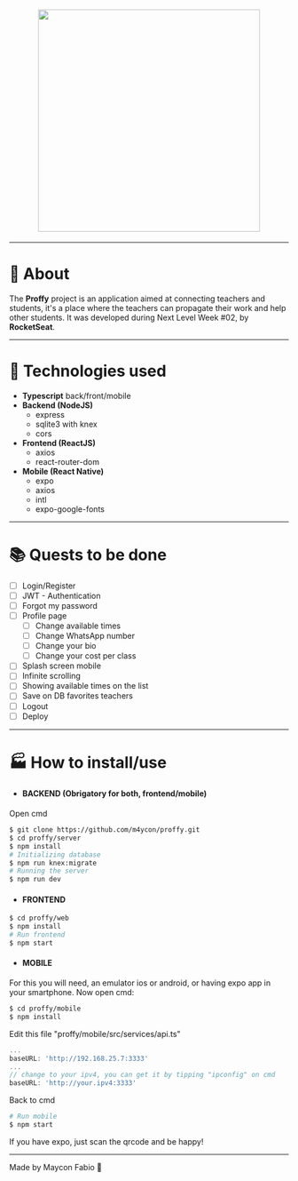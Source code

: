 <h1 align="center">
  <img height="400px" src="https://github.com/m4ycon/proffy/blob/master/proffy-image.png" />
</h1>

---

# 📄 About

The **Proffy** project is an application aimed at connecting teachers and students, it's a place where the teachers can propagate their work and help other students.
It was developed during Next Level Week #02, by **RocketSeat**.

---

# 🧰 Technologies used
- **Typescript** back/front/mobile
- **Backend (NodeJS)**
  - express
  - sqlite3 with knex
  - cors
- **Frontend (ReactJS)**
  - axios
  - react-router-dom
- **Mobile (React Native)**
  - expo
  - axios
  - intl
  - expo-google-fonts

---

# 📚 Quests to be done
  - [ ] Login/Register
  - [ ] JWT - Authentication
  - [ ] Forgot my password
  - [ ] Profile page
    - [ ] Change available times
    - [ ] Change WhatsApp number
    - [ ] Change your bio
    - [ ] Change your cost per class
  - [ ] Splash screen mobile
  - [ ] Infinite scrolling
  - [ ] Showing available times on the list
  - [ ] Save on DB favorites teachers
  - [ ] Logout
  - [ ] Deploy

---

# 🏭 How to install/use
- #### BACKEND (Obrigatory for both, frontend/mobile)
Open cmd
```bash
$ git clone https://github.com/m4ycon/proffy.git
$ cd proffy/server
$ npm install
# Initializing database
$ npm run knex:migrate
# Running the server
$ npm run dev
```
- #### FRONTEND
```bash
$ cd proffy/web
$ npm install
# Run frontend
$ npm start
```
- #### MOBILE
For this you will need, an emulator ios or android, or having expo app in your smartphone.
Now open cmd:
```bash
$ cd proffy/mobile
$ npm install
```
Edit this file "proffy/mobile/src/services/api.ts"
```ts
...
baseURL: 'http://192.168.25.7:3333'
...
// change to your ipv4, you can get it by tipping "ipconfig" on cmd
baseURL: 'http://your.ipv4:3333'
```
Back to cmd
```bash
# Run mobile
$ npm start
```
If you have expo, just scan the qrcode and be happy!

---

Made by Maycon Fabio 🚀
